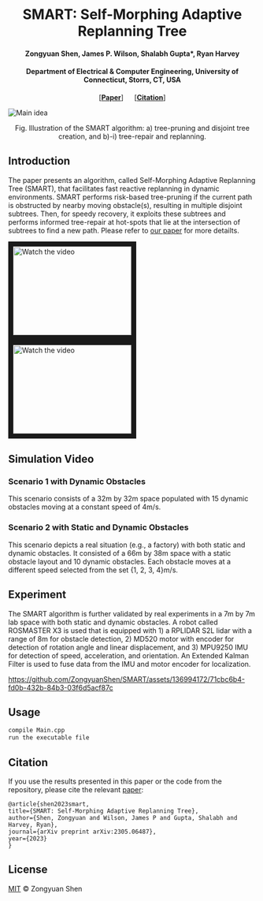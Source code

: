 <h1 align="center">SMART: Self-Morphing Adaptive Replanning Tree</h1>
<h4 align="center">Zongyuan Shen, James P. Wilson, Shalabh Gupta*, Ryan Harvey</h4>
<h4 align="center">Department of Electrical & Computer Engineering, University of Connecticut, Storrs, CT, USA</h4>

<p align="center"> [<b><a href="https://arxiv.org/abs/2305.06487">Paper</a></b>] &emsp; [<b><a href="#citation">Citation</a></b>] </p>

![Main idea](https://github.com/ZongyuanShen/SMART/assets/136994172/e68db789-7cf1-4b97-bb22-eb7e0b036c44)



<p align="center">
Fig. Illustration of the SMART algorithm: a) tree-pruning and disjoint tree creation, and b)-i) tree-repair and replanning.
</p>

## Introduction 
The paper presents an algorithm, called Self-Morphing Adaptive Replanning Tree (SMART), that facilitates fast reactive replanning in dynamic environments. SMART performs risk-based tree-pruning if the current path is obstructed by nearby moving obstacle(s), resulting in multiple disjoint subtrees. Then, for speedy recovery, it exploits these subtrees and performs informed tree-repair at hot-spots that lie at the intersection of subtrees to find a new path. Please refer to [our paper](https://arxiv.org/abs/2305.06487) for more detailts.

<a href="http://www.youtube.com/watch?feature=player_embedded&v=nTQUwghvy5Q" target="_blank">
 <img src="http://img.youtube.com/vi/nTQUwghvy5Q/mqdefault.jpg" alt="Watch the video" width="240" height="180" border="10" />
</a>

<a href="http://www.youtube.com/watch?feature=player_embedded&v=nTQUwghvy5Q" target="_blank">
 <img src="http://img.youtube.com/vi/nTQUwghvy5Q/mqdefault.jpg" alt="Watch the video" width="240" height="180" border="10" />
</a>


## Simulation Video 
### Scenario 1 with Dynamic Obstacles
This scenario consists of a 32m by 32m space populated with 15 dynamic obstacles moving at a constant speed of 4m/s.

### Scenario 2 with Static and Dynamic Obstacles
This scenario depicts a real situation (e.g., a factory) with both static and dynamic obstacles. It consisted of a 66m by 38m space with a static obstacle layout and 10 dynamic obstacles. Each obstacle moves at a different speed selected from the set {1, 2, 3, 4}m/s.

## Experiment
The SMART algorithm is further validated by real experiments in a 7m by 7m lab space with both static and dynamic obstacles. A robot called ROSMASTER X3 is used that is equipped with 1) a RPLIDAR S2L lidar with a range of 8m for obstacle detection, 2) MD520 motor with encoder for detection of rotation angle and linear displacement, and 3) MPU9250 IMU for detection of speed, acceleration, and orientation. An Extended Kalman Filter is used to fuse data from the IMU and motor encoder for localization.


https://github.com/ZongyuanShen/SMART/assets/136994172/71cbc6b4-fd0b-432b-84b3-03f6d5acf87c


## Usage

```sh
compile Main.cpp
run the executable file
```

## Citation

If you use the results presented in this paper or the code from the repository, please cite the relevant [paper](https://arxiv.org/abs/2305.06487):
```
@article{shen2023smart,
title={SMART: Self-Morphing Adaptive Replanning Tree},
author={Shen, Zongyuan and Wilson, James P and Gupta, Shalabh and Harvey, Ryan},
journal={arXiv preprint arXiv:2305.06487},
year={2023}
}
```

## License

[MIT](LICENSE) © Zongyuan Shen
